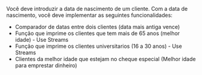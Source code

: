 Você deve introduzir a data de nascimento de um cliente.
Com a data de nascimento, você deve implementar as seguintes funcionalidades:
  - Comparador de datas entre dois clientes (data mais antiga vence)
  - Função  que imprime os clientes que tem mais de 65 anos (melhor idade) - Use Streams
  - Função que imprime os clientes universitarios (16 a 30 anos) - Use Streams
  - Clientes da melhor idade que estejam no cheque especial (Melhor idade para emprestar dinheiro)